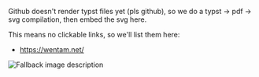 Github doesn't render typst files yet (pls github), so we do a typst -> pdf -> svg compilation,
then embed the svg here.

This means no clickable links, so we'll list them here:
* <https://wentam.net/>

<picture>
  <source media="(prefers-color-scheme: dark)" srcset="README.svg">
  <source media="(prefers-color-scheme: light)" srcset="README.svg">
  <img alt="Fallback image description" src="default-image.png">
</picture>

